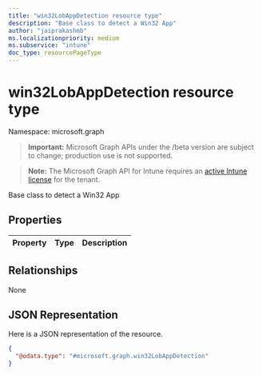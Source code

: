 ```yaml
---
title: "win32LobAppDetection resource type"
description: "Base class to detect a Win32 App"
author: "jaiprakashmb"
ms.localizationpriority: medium
ms.subservice: "intune"
doc_type: resourcePageType
---
```


# win32LobAppDetection resource type

Namespace: microsoft.graph
> **Important:** Microsoft Graph APIs under the /beta version are subject to change; production use is not supported.

> **Note:** The Microsoft Graph API for Intune requires an [active Intune license](https://go.microsoft.com/fwlink/?linkid=839381) for the tenant.


Base class to detect a Win32 App

## Properties
|Property|Type|Description|
|:---|:---|:---|

## Relationships
None

## JSON Representation
Here is a JSON representation of the resource.
<!-- {
  "blockType": "resource",
  "@odata.type": "microsoft.graph.win32LobAppDetection"
}
-->
``` json
{
  "@odata.type": "#microsoft.graph.win32LobAppDetection"
}
```
